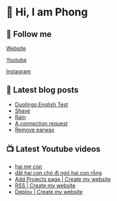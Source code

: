 # 👋 Hi, I am Phong

## 🔗 Follow me

[Website](https://phongever.xyz "Website")

[Youtube](https://www.youtube.com/@phongever "Youtube")

[Instagram](https://www.instagram.com/phongever "Instagram")

## 📝 Latest blog posts

<!-- BLOG-POST-LIST:START -->
- [Duolingo English Test](https://phongever.xyz/blog/duolingo-english-test/)
- [Shave](https://phongever.xyz/blog/shave/)
- [Rain](https://phongever.xyz/blog/rain-1/)
- [A connection request](https://phongever.xyz/blog/a-connection-request/)
- [Remove earwax](https://phongever.xyz/blog/remove-earwax/)
<!-- BLOG-POST-LIST:END -->

## 📺 Latest Youtube videos

<!-- YOUTUBE-VIDEO-LIST:START -->
- [hai mẹ con](https://www.youtube.com/watch?v=06TigPu9Sjk)
- [dắt hai con chó đi ngó hai con rồng](https://www.youtube.com/watch?v=K2SQ69C_BkI)
- [Add Projects page | Create my website](https://www.youtube.com/watch?v=iB5EPES5H6o)
- [RSS | Create my website](https://www.youtube.com/watch?v=YZAYeKO5rEY)
- [Deploy | Create my website](https://www.youtube.com/watch?v=c7qc2ceBzwE)
<!-- YOUTUBE-VIDEO-LIST:END -->
